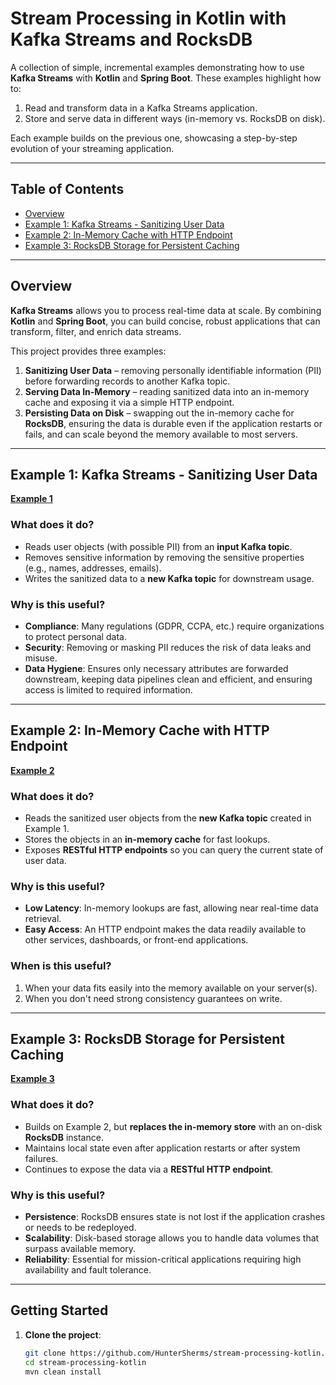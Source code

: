 # Stream Processing in Kotlin with Kafka Streams and RocksDB

A collection of simple, incremental examples demonstrating how to use **Kafka Streams** with **Kotlin** and **Spring Boot**. 
These examples highlight how to:

1. Read and transform data in a Kafka Streams application.
2. Store and serve data in different ways (in-memory vs. RocksDB on disk).

Each example builds on the previous one, showcasing a step-by-step evolution of your streaming application.

---

## Table of Contents
- [Overview](#overview)
- [Example 1: Kafka Streams - Sanitizing User Data](#example-1-kafka-streams---sanitizing-user-data)
- [Example 2: In-Memory Cache with HTTP Endpoint](#example-2-in-memory-cache-with-http-endpoint)
- [Example 3: RocksDB Storage for Persistent Caching](#example-3-rocksdb-storage-for-persistent-caching)

---

## Overview

**Kafka Streams** allows you to process real-time data at scale. By combining **Kotlin** and **Spring Boot**, 
you can build concise, robust applications that can transform, filter, and enrich data streams.

This project provides three examples:
1. **Sanitizing User Data** – removing personally identifiable information (PII) before forwarding records to another Kafka topic.
2. **Serving Data In-Memory** – reading sanitized data into an in-memory cache and exposing it via a simple HTTP endpoint.
3. **Persisting Data on Disk** – swapping out the in-memory cache for **RocksDB**, ensuring the data is durable even if the application restarts or fails, and can scale beyond the memory available to most servers.

---

## Example 1: Kafka Streams - Sanitizing User Data

[**Example 1**](https://github.com/HunterSherms/stream-processing-kotlin/tree/main/src/main/kotlin/com/huntersherms/streamprocessingkotlin/example1)

### What does it do?
- Reads user objects (with possible PII) from an **input Kafka topic**.
- Removes sensitive information by removing the sensitive properties (e.g., names, addresses, emails).
- Writes the sanitized data to a **new Kafka topic** for downstream usage.

### Why is this useful?
- **Compliance**: Many regulations (GDPR, CCPA, etc.) require organizations to protect personal data.
- **Security**: Removing or masking PII reduces the risk of data leaks and misuse.
- **Data Hygiene**: Ensures only necessary attributes are forwarded downstream, keeping data pipelines clean and efficient, and ensuring access is limited to required information.

---

## Example 2: In-Memory Cache with HTTP Endpoint

[**Example 2**](https://github.com/HunterSherms/stream-processing-kotlin/tree/main/src/main/kotlin/com/huntersherms/streamprocessingkotlin/example2)

### What does it do?
- Reads the sanitized user objects from the **new Kafka topic** created in Example 1.
- Stores the objects in an **in-memory cache** for fast lookups.
- Exposes **RESTful HTTP endpoints** so you can query the current state of user data.

### Why is this useful?
- **Low Latency**: In-memory lookups are fast, allowing near real-time data retrieval.
- **Easy Access**: An HTTP endpoint makes the data readily available to other services, dashboards, or front-end applications.

### When is this useful?

1. When your data fits easily into the memory available on your server(s).
2. When you don't need strong consistency guarantees on write.

---

## Example 3: RocksDB Storage for Persistent Caching

[**Example 3**](https://github.com/HunterSherms/stream-processing-kotlin/tree/main/src/main/kotlin/com/huntersherms/streamprocessingkotlin/example3)

### What does it do?
- Builds on Example 2, but **replaces the in-memory store** with an on-disk **RocksDB** instance.
- Maintains local state even after application restarts or after system failures.
- Continues to expose the data via a **RESTful HTTP endpoint**.

### Why is this useful?
- **Persistence**: RocksDB ensures state is not lost if the application crashes or needs to be redeployed.
- **Scalability**: Disk-based storage allows you to handle data volumes that surpass available memory.
- **Reliability**: Essential for mission-critical applications requiring high availability and fault tolerance.

---

## Getting Started

1. **Clone the project**:
   ```bash
   git clone https://github.com/HunterSherms/stream-processing-kotlin.git
   cd stream-processing-kotlin
   mvn clean install
